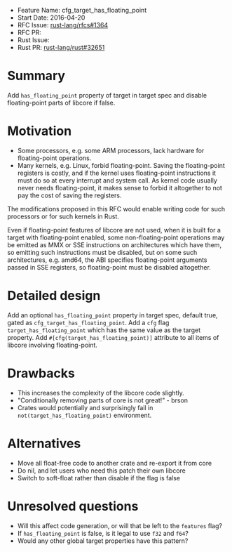 - Feature Name: cfg_target_has_floating_point
- Start Date: 2016-04-20
- RFC Issue: [rust-lang/rfcs#1364](https://github.com/rust-lang/rfcs/issues/1364)
- RFC PR: 
- Rust Issue: 
- Rust PR: [rust-lang/rust#32651](https://github.com/rust-lang/rust/pull/32651)

# Summary
[summary]: #summary

Add `has_floating_point` property of target in target spec and disable floating-point parts of libcore if false.

# Motivation
[motivation]: #motivation

* Some processors, e.g. some ARM processors, lack hardware for floating-point operations.
* Many kernels, e.g. Linux, forbid floating-point. Saving the floating-point registers is costly, and if the kernel uses floating-point instructions it must do so at every interrupt and system call. As kernel code usually never needs floating-point, it makes sense to forbid it altogether to not pay the cost of saving the registers.

The modifications proposed in this RFC would enable writing code for such processors or for such kernels in Rust.

Even if floating-point features of libcore are not used, when it is built for a target with floating-point enabled, some non-floating-point operations may be emitted as MMX or SSE instructions on architectures which have them, so emitting such instructions must be disabled, but on some such architectures, e.g. amd64, the ABI specifies floating-point arguments passed in SSE registers, so floating-point must be disabled altogether.

# Detailed design
[design]: #detailed-design

Add an optional `has_floating_point` property in target spec, default true, gated as `cfg_target_has_floating_point`. Add a `cfg` flag `target_has_floating_point` which has the same value as the target property. Add `#[cfg(target_has_floating_point)]` attribute to all items of libcore involving floating-point.

# Drawbacks
[drawbacks]: #drawbacks

* This increases the complexity of the libcore code slightly.
* "Conditionally removing parts of core is not great!" - brson
* Crates would potentially and surprisingly fail in `not(target_has_floating_point)` environment.

# Alternatives
[alternatives]: #alternatives

* Move all float-free code to another crate and re-export it from core
* Do nil, and let users who need this patch their own libcore
* Switch to soft-float rather than disable if the flag is false

# Unresolved questions
[unresolved]: #unresolved-questions

* Will this affect code generation, or will that be left to the `features` flag?
* If `has_floating_point` is false, is it legal to use `f32` and `f64`?
* Would any other global target properties have this pattern?
